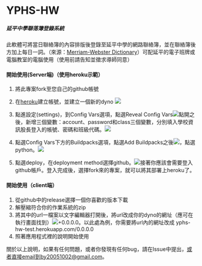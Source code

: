 # YPHS-HW

##### 延平中學聯落簿登錄系統

此軟體可將當日聯絡簿的內容排版後登錄至延平中學的網路聯絡簿，並在聯絡簿後方加上每日一詞。（來源：[Merriam-Webster Dictionary](https://www.merriam-webster.com/)）可配延平的電子班牌或電腦教室的電腦使用（使用前請告知並徵求導師同意）

#### 開始使用(Server端)（使用heroku示範）

1. 將此專案fork至您自己的github帳號
2. 在[heroku](https://dashboard.heroku.com/)建立帳號，並建立一個新的dyno
![](https://i.imgur.com/LPHFY4W.png)

3. 點進設定(settings)，到Config Vars選項，點選Reveal Config Vars![](https://i.imgur.com/t3ERW3I.png)點開之後，新增三個變數：account、password和class三個變數，分別填入學校資訊股長登入的帳號、密碼和班級代碼。![](https://i.imgur.com/q9xtX1c.png)

4. 點選Config Vars下方的Buildpacks選項，點選Add Buildpacks之後![](https://i.imgur.com/hkFV75F.png)，點選python。![](https://i.imgur.com/fyA3LXA.png)

5. 點選deploy，在deployment method選擇github。![](https://i.imgur.com/maFD0SC.png)接著你應該會需要登入github帳戶。登入完成後，選擇fork來的專案，就可以將其部署上heroku了。




#### 開始使用（client端）

1. 從github中的release選擇一個你喜歡的版本下載
2. 解壓縮符合你的作業系統的zip
3. 將其中的url一檔案以文字編輯器打開後，將url改成你的dyno的網址（應可在執行畫面找到）![](https://i.imgur.com/uME19Gs.png)+0.0.0.0。以此處為例，你需要將url內的網址改成 yphs-hw-test.herokuapp.com/0.0.0.0
4. 照著應用程式裡的說明開始使用

關於以上說明，如果有任何問題，或者你發現有任何bug，請在Issue中提出，或者直接email到by20051002@gmail.com。

